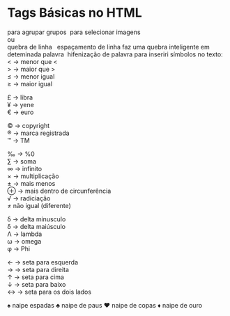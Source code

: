 # Tags Básicas no HTML

<hgroup> para agrupar grupos
<img src> para selecionar imagens
<br> ou </br> quebra de linha
&nbsp; espaçamento de linha
<wbr/> faz uma quebra inteligente em deteminada palavra
&shy; hifenização de palavra
para inseriri símbolos no texto:
&lt; -> menor que < </br>
&gt; -> maior que > </br>
&le; -> menor igual </br>
&ge; -> maior igual </br>

&pound; -> libra </br>
&yen; -> yene </br>
&euro; -> euro </br>

&copy; -> copyright </br>
&reg; -> marca registrada </br>
&trade; -> TM </br>

&permil; -> %0 </br>
&sum; -> soma </br>
&infin; -> infinito </br>
&times; -> multiplicação </br>
&plusmn; -> mais menos </br>
&oplus; -> mais dentro de circunferência </br>
&radic; -> radiciação </br>
&ne; não igual (diferente) </br>

&delta; -> delta minusculo </br>
&delta; -> delta maiúsculo </br>
&Lambda; -> lambda </br>
&omega; -> omega </br>
&phi; -> Phi </br>


&larr; -> seta para esquerda </br>
&rarr; -> seta para direita </br>
&uarr; -> seta para cima </br>
&darr; -> seta para baixo </br>
&harr; -> seta para os dois lados </br>


&spades; naipe espadas
&clubs; naipe de paus
&hearts; naipe de copas
&diams; naipe de ouro

